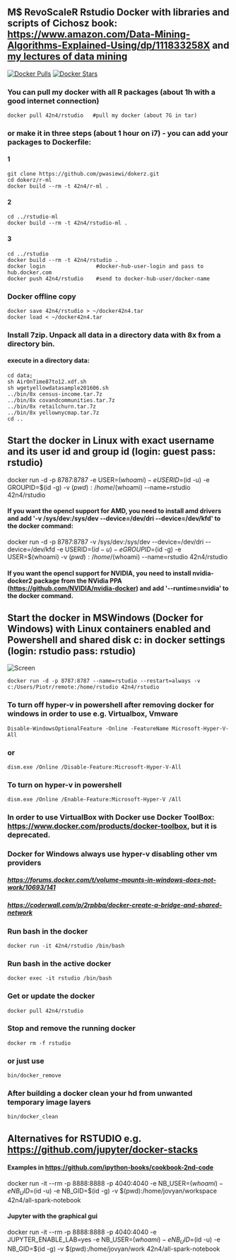 ## M$ RevoScaleR Rstudio Docker with libraries and scripts of Cichosz book: https://www.amazon.com/Data-Mining-Algorithms-Explained-Using/dp/111833258X and [my lectures of data mining](https://github.com/pwasiewi/earin)

[![Docker Pulls](https://img.shields.io/docker/pulls/42n4/rstudio.svg)](https://hub.docker.com/r/42n4/rstudio/)
[![Docker Stars](https://img.shields.io/docker/stars/42n4/rstudio.svg)](https://hub.docker.com/r/42n4/rstudio/)

### You can pull my docker with all R packages (about 1h with a good internet connection)
```
docker pull 42n4/rstudio   #pull my docker (about 7G in tar)
```
### or make it in three steps (about 1 hour on i7) - you can add your packages to Dockerfile:
#### 1
```
git clone https://github.com/pwasiewi/dokerz.git
cd dokerz/r-ml
docker build --rm -t 42n4/r-ml .
```
#### 2
```
cd ../rstudio-ml
docker build --rm -t 42n4/rstudio-ml .
```
#### 3
```
cd ../rstudio
docker build --rm -t 42n4/rstudio .
docker login 				#docker-hub-user-login and pass to hub.docker.com
docker push 42n4/rstudio 	#send to docker-hub-user/docker-name
```
### Docker offline copy
```
docker save 42n4/rstudio > ~/docker42n4.tar 
docker load < ~/docker42n4.tar
```
### Install 7zip. Unpack all data in a directory data with 8x from a directory bin. 
#### execute in a directory data: 
```
cd data; 
sh AirOnTime87to12.xdf.sh 
sh wgetyellowdatasample201606.sh
../bin/8x census-income.tar.7z
../bin/8x covandcommunities.tar.7z
../bin/8x retailchurn.tar.7z
../bin/8x yellownycmap.tar.7z
cd ..
```
## Start the docker in Linux with exact username and its user id and group id (login: guest pass: rstudio)
docker run -d -p 8787:8787 -e USER=$(whoami) -e USERID=$(id -u) -e GROUPID=$(id -g) -v $(pwd):/home/$(whoami) --name=rstudio 42n4/rstudio

#### If you want the opencl support for AMD, you need to install amd drivers and add '-v /sys/dev:/sys/dev --device=/dev/dri  --device=/dev/kfd' to the docker command:
docker run -d -p 8787:8787 -v /sys/dev:/sys/dev --device=/dev/dri  --device=/dev/kfd -e USERID=$(id -u) -e GROUPID=$(id -g) -e USER=$(whoami) -v $(pwd):/home/$(whoami) --name=rstudio 42n4/rstudio

#### If you want the opencl support for NVIDIA, you need to install nvidia-docker2 package from the NVidia PPA (https://github.com/NVIDIA/nvidia-docker) and add '--runtime=nvidia' to the docker command.

## Start the docker in MSWindows (Docker for Windows) with Linux containers enabled and Powershell and shared disk c: in docker settings (login: rstudio pass: rstudio)
![Screen](https://github.com/pwasiewi/dokerz/raw/master/rstudio/linux_docker_in_windows10.png)
```
docker run -d -p 8787:8787 --name=rstudio --restart=always -v c:/Users/Piotr/remote:/home/rstudio 42n4/rstudio
```
### To turn off hyper-v in powershell after removing docker for windows in order to use e.g. Virtualbox, Vmware
```
Disable-WindowsOptionalFeature -Online -FeatureName Microsoft-Hyper-V-All
```
### or
```
dism.exe /Online /Disable-Feature:Microsoft-Hyper-V-All
```
### To turn on hyper-v in powershell
```
dism.exe /Online /Enable-Feature:Microsoft-Hyper-V /All
```
### In order to use VirtualBox with Docker use Docker ToolBox: https://www.docker.com/products/docker-toolbox, but it is deprecated.

### Docker for Windows always use hyper-v disabling other vm providers

##### https://forums.docker.com/t/volume-mounts-in-windows-does-not-work/10693/141
##### https://coderwall.com/p/2rpbba/docker-create-a-bridge-and-shared-network

### Run bash in the docker
```
docker run -it 42n4/rstudio /bin/bash
```
### Run bash in the active docker
```
docker exec -it rstudio /bin/bash
```
### Get or update the docker
```
docker pull 42n4/rstudio
```
### Stop and remove the running docker
```
docker rm -f rstudio
```
### or just use
```
bin/docker_remove
```
### After building a docker clean your hd from unwanted temporary image layers
```
bin/docker_clean
```
## Alternatives for RSTUDIO e.g. https://github.com/jupyter/docker-stacks
#### Examples in https://github.com/ipython-books/cookbook-2nd-code
docker run -it --rm -p 8888:8888 -p 4040:4040 -e NB_USER=$(whoami) -e NB_UID=$(id -u) -e NB_GID=$(id -g) -v $(pwd):/home/jovyan/workspace 42n4/all-spark-notebook

#### Jupyter with the graphical gui
docker run -it --rm -p 8888:8888 -p 4040:4040 -e JUPYTER_ENABLE_LAB=yes -e NB_USER=$(whoami) -e NB_UID=$(id -u) -e NB_GID=$(id -g)  -v $(pwd):/home/jovyan/work 42n4/all-spark-notebook

